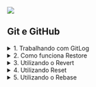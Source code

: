 ![](./assets/hd-header.png)

## Git e GitHub

<details>
    <summary>1. Trabalhando com GitLog</summary>

    > Git Log é utilizado para você revisita o histórico de versionamentos. Com ele você pode rever tudo o que ocorreu no repositório.

    > O git log podemos ver os commits e os ids vinculados a eles. Isso é importante, pois o utilizaremos em comandos como Reset.

</details>

<details>
    <summary>2. Como funciona Restore</summary>

    > O git restore é uma precisamos restaurar algum arquivo ou o projeto por completo. O git restore é especificamente para trabalhar com a restauração de arquivos ou projeto ao um ponto anterior

</details>

<details>
    <summary>3. Utilizando o Revert</summary>

    > Reverte é usado para reverter algumas alterações. É um comando como um CTRL+Z para  desfazer as alterações. Desfará o commit especificado. Geralmente, git revert é um commit.

</details>

<details>
    <summary>4. Utilizando Reset</summary>

    > O git reset é um comando muito importante dentro git e irá nos ajudar a eliminar algumas alterações tanto na área de staged como os commits já realizados.

</details>

<details>
    <summary>5. Utilizando o Rebase</summary>

    > No Git, o termo rebase é referido como o processo de mover ou combinar uma sequência de commits para um novo commit base. 

</details>